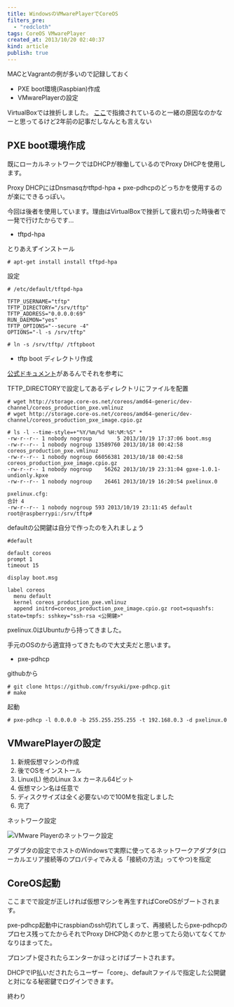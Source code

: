 ```yaml
---
title: WindowsのVMwarePlayerでCoreOS
filters_pre: 
  - "redcloth"
tags: CoreOS VMwarePlayer
created_at: 2013/10/20 02:40:37
kind: article
publish: true
---
```


MACとVagrantの例が多いので記録しておく

* PXE boot環境(Raspbian)作成 
* VMwarePlayerの設定

VirtualBoxでは挫折しました。
[ここ](http://d.hatena.ne.jp/dayflower/20110216/1297839567 "KVM で PXE ブートしようとしたら難儀した")で指摘されているのと一緒の原因なのかなーと思ってるけど2年前の記事だしなんとも言えない


## PXE boot環境作成
既にローカルネットワークではDHCPが稼働しているのでProxy DHCPを使用します。

Proxy DHCPにはDnsmasqかtftpd-hpa + pxe-pdhcpのどっちかを使用するのが楽にできるっぽい。

今回は後者を使用しています。理由はVirtualBoxで挫折して疲れ切った時後者で一発で行けたからです…

* tftpd-hpa

とりあえずインストール

```
# apt-get install install tftpd-hpa
```

設定

```
# /etc/default/tftpd-hpa

TFTP_USERNAME="tftp"
TFTP_DIRECTORY="/srv/tftp"
TFTP_ADDRESS="0.0.0.0:69"
RUN_DAEMON="yes"
TFTP_OPTIONS="--secure -4"
OPTIONS="-l -s /srv/tftp"
```

```
# ln -s /srv/tftp/ /tftpboot
```

* tftp boot ディレクトリ作成

[公式ドキュメント](http://coreos.com/docs/pxe/ "Documentation - PXE")があるんでそれを参考に

TFTP_DIRECTORYで設定してあるディレクトリにファイルを配置

```
# wget http://storage.core-os.net/coreos/amd64-generic/dev-channel/coreos_production_pxe.vmlinuz
# wget http://storage.core-os.net/coreos/amd64-generic/dev-channel/coreos_production_pxe_image.cpio.gz
```

```
# ls -l --time-style=+"%Y/%m/%d %H:%M:%S" *
-rw-r--r-- 1 nobody nogroup        5 2013/10/19 17:37:06 boot.msg
-rw-r--r-- 1 nobody nogroup 13589760 2013/10/18 00:42:58 coreos_production_pxe.vmlinuz
-rw-r--r-- 1 nobody nogroup 66056381 2013/10/18 00:42:58 coreos_production_pxe_image.cpio.gz
-rw-r--r-- 1 nobody nogroup    56262 2013/10/19 23:31:04 gpxe-1.0.1-undionly.kpxe
-rw-r--r-- 1 nobody nogroup    26461 2013/10/19 16:20:54 pxelinux.0

pxelinux.cfg:
合計 4
-rw-r--r-- 1 nobody nogroup 593 2013/10/19 23:11:45 default
root@raspberrypi:/srv/tftp#
```

defaultの公開鍵は自分で作ったのを入れましょう

```
#default

default coreos
prompt 1
timeout 15

display boot.msg

label coreos
  menu default
  kernel coreos_production_pxe.vmlinuz
  append initrd=coreos_production_pxe_image.cpio.gz root=squashfs: state=tmpfs: sshkey="ssh-rsa <公開鍵>"
```

pxelinux.0はUbuntuから持ってきました。

手元のOSのから適宜持ってきたもので大丈夫だと思います。

* pxe-pdhcp

githubから

```
# git clone https://github.com/frsyuki/pxe-pdhcp.git
# make
```

起動

```
# pxe-pdhcp -l 0.0.0.0 -b 255.255.255.255 -t 192.168.0.3 -d pxelinux.0
```
## VMwarePlayerの設定

1. 新規仮想マシンの作成
1. 後でOSをインストール
1. Linux(L) 他のLinux 3.x カーネル64ビット
1. 仮想マシン名は任意で
1. ディスクサイズは全く必要ないので100Mを指定しました
1. 完了 

ネットワーク設定

![VMware Playerのネットワーク設定](/articles/2013-10-20/vm1.PNG)

アダプタの設定でホストのWindowsで実際に使ってるネットワークアダプタ(ローカルエリア接続等のプロパティでみえる「接続の方法」ってやつ)を指定

## CoreOS起動

ここまでで設定が正しければ仮想マシンを再生すればCoreOSがブートされます。

pxe-pdhcp起動中にraspbianのssh切れてしまって、再接続したらpxe-pdhcpのプロセス残ってたからそれでProxy DHCP効くのかと思ってたら効いてなくてかなりはまってた。

プロンプト促されたらエンターかほっとけばブートされます。

DHCPでIP払いだされたらユーザー「core」、defaultファイルで指定した公開鍵と対になる秘密鍵でログインできます。

終わり
